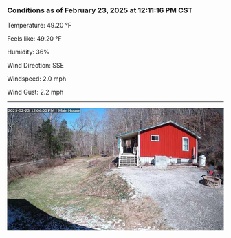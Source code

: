 ### Conditions as of February 23, 2025 at 12:11:16 PM CST 

Temperature: 49.20 &deg;F

Feels like: 49.20 &deg;F

Humidity: 36%

Wind Direction: SSE

Windspeed: 2.0 mph

Wind Gust: 2.2 mph

---

<img src="./images/latest.jpeg"/>

